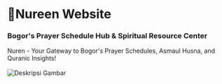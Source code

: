 ## <h1>🕌Nureen Website</h1>
<h3>Bogor's Prayer Schedule Hub & Spiritual Resource Center</h3>
<div><bold>Nuren</bold> - Your Gateway to Bogor's Prayer Schedules, Asmaul Husna, and Quranic Insights!</div>
<br>
<img src="https://github.com/nailaalfatin/muslim-web/assets/140692820/f0e952a3-266a-4485-bda6-1dda3062759d](https://github.com/nailaalfatin/muslim-web/assets/140692820/f6ac77ca-bece-458f-950a-6c81af735616" alt="Deskripsi Gambar">

